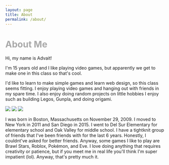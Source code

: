 ```yaml
---
layout: page
title: About
permalink: /about/
---
```


<h1 style="color:DarkGrey">About Me</h1>
Hi, my name is Advait!

<p>I'm 15 years old and I like playing video games, but apparently we get to make one in this class so that's cool.

  I'd like to learn to make simple games and learn web design, so this class seems fitting. I enjoy playing video games and hanging out with friends in my spare time. I also enjoy doing random projects on little hobbies I enjoy such as building Legos, Gunpla, and doing origami.<p>
<img src="https://www.lego.com/cdn/cs/set/assets/blt17452f7f0b4a4d08/71799.png">
<img src="https://images.bigbadtoystore.com/images/p/full/2021/12/2ff4e9c8-71e9-4b84-830e-30d2e9bafeba.jpg">
<img src="https://images-wixmp-ed30a86b8c4ca887773594c2.wixmp.com/f/545f0cd5-ca69-4e48-9db2-7a5d6c60fc7a/defjzan-cc8213a9-45b5-4124-84a6-863a6f39095c.jpg/v1/fill/w_1024,h_768,q_75,strp/origami_ancient_dragon_2_0_by_adooke_defjzan-fullview.jpg?token=eyJ0eXAiOiJKV1QiLCJhbGciOiJIUzI1NiJ9.eyJzdWIiOiJ1cm46YXBwOjdlMGQxODg5ODIyNjQzNzNhNWYwZDQxNWVhMGQyNmUwIiwiaXNzIjoidXJuOmFwcDo3ZTBkMTg4OTgyMjY0MzczYTVmMGQ0MTVlYTBkMjZlMCIsIm9iaiI6W1t7ImhlaWdodCI6Ijw9NzY4IiwicGF0aCI6IlwvZlwvNTQ1ZjBjZDUtY2E2OS00ZTQ4LTlkYjItN2E1ZDZjNjBmYzdhXC9kZWZqemFuLWNjODIxM2E5LTQ1YjUtNDEyNC04NGE2LTg2M2E2ZjM5MDk1Yy5qcGciLCJ3aWR0aCI6Ijw9MTAyNCJ9XV0sImF1ZCI6WyJ1cm46c2VydmljZTppbWFnZS5vcGVyYXRpb25zIl19.6T2iEOlvQ4oy-SvoXVy1-PtTEc92TYBfER_woDzpIu8">

<p>I was born in Boston, Massachusetts on November 29, 2009. I moved to New York in 2011 and San Diego in 2015. I went to Del Sur Elementary for elementary school and Oak Valley for middle school. I have a tightknit group of friends that I've been friends with for the last 6 years. Honestly, I couldnt've asked for better friends. Anyway, some games I like to play are Brawl Stars, Roblox, Pokémon, and Eve. I love doing anything that requires creativity or patience, but if you meet me in real life you'll think I'm super impatient (lol). Anyway, that's pretty much it.  <p>
